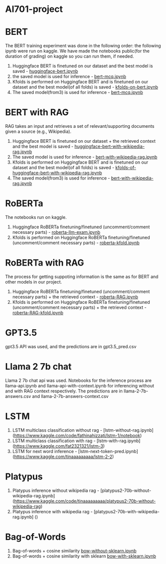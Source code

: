 # AI701-project
# BERT

The BERT training experiment was done in the following order: 
the following ipynb were run on kaggle. We have made the notebooks public(for the duration of grading) on kaggle so you can run them, if needed. 
1. Huggingface BERT is finetuned on our dataset and the best model is saved - [huggingface-bert.ipynb](https://www.kaggle.com/code/noorrabih/huggingface-bert)
2. the saved model is used for inference - [bert-mcq.ipynb](https://www.kaggle.com/code/noorrabih/bert-mcq/notebook)
3. Kfolds is performed on Huggingface BERT and is finetuned on our dataset and the best model(of all folds) is saved - [kfolds-on-bert.ipynb](https://www.kaggle.com/code/noorrabih/kfolds-on-bert)
4. The saved model(from3) is used for inference - [bert-mcq.ipynb](https://www.kaggle.com/code/noorrabih/bert-mcq/notebook)

# BERT with RAG 
RAG takes an input and retrieves a set of relevant/supporting documents given a source (e.g., Wikipedia).

1. Huggingface BERT is finetuned on our dataset + the retrieved context and the best model is saved - [huggingface-bert-with-wikipedia-rag.ipynb](https://www.kaggle.com/code/noorrabih/huggingface-bert-with-wikipedia-rag)
2. The saved model is used for inference - [bert-with-wikipedia-rag.ipynb](https://www.kaggle.com/code/noorrabih/bert-with-wikipedia-rag)
3. Kfolds is performed on Huggingface BERT and is finetuned on our dataset and the best model(of all folds) is saved - [kfolds-of-huggingface-bert-with-wikipedia-rag.ipynb](https://www.kaggle.com/code/noorrabih/kfolds-of-huggingface-bert-with-wikipedia-rag)
4. The saved model(from3) is used for inference - [bert-with-wikipedia-rag.ipynb](https://www.kaggle.com/code/noorrabih/bert-with-wikipedia-rag)

# RoBERTa
The notebooks run on kaggle. 
1. Huggingface RoBERTa finetuning/finetuned (uncomment/comment necessary parts) - [roberta-llm-exam.ipynb](https://www.kaggle.com/code/sajangirova/roberta-llm-exam)
2. Kfolds is performed on Huggingface RoBERTa finetuning/finetuned (uncomment/comment necessary parts) - [roberta-kfold.ipynb](https://www.kaggle.com/sajangirova/roberta-kfold)

# RoBERTa with RAG
The process for getting suppoting information is the same as for BERT and other models in our project.
1. Huggingface RoBERTa finetuning/finetuned (uncomment/comment necessary parts) + the retrieved context - [roberta-RAG.ipynb](https://www.kaggle.com/sajangirova/roberta-rag)
2. Kfolds is performed on Huggingface RoBERTa finetuning/finetuned (uncomment/comment necessary parts) + the retrieved context - [roberta-RAG-kfold.ipynb](https://www.kaggle.com/sajangirova/roberta-rag-kfold)

# GPT3.5

gpt3.5 API was used, and the predictions are in gpt3.5_pred.csv

# Llama 2 7b chat

Llama 2 7b chat api was used. Notebooks for the inference process are llama-api.ipynb and llama-api-with-context.ipynb for inferencing without and with RAG context respectively. The predictions are in llama-2-7b-answers.csv and llama-2-7b-answers-context.csv


# LSTM

1. LSTM multiclass classification without rag - [lstm-without-rag.ipynb] (https://www.kaggle.com/code/fathinahizzati/lstm-1/notebook)
2. LSTM multiclass classification with rag - [lstm-with-rag.ipynb] (https://www.kaggle.com/fat2321321/lstm-3)
3. LSTM for next word inference - [lstm-next-token-pred.ipynb] (https://www.kaggle.com/tinaaaaaaaaa/lstm-2-2)


# Platypus
1. Platypus inference without wikipedia rag - [platypus2-70b-without-wikipedia-rag.ipynb] (https://www.kaggle.com/code/tinaaaaaaaaa/platypus2-70b-without-wikipedia-rag) 
2. Platypus inference with wikipedia rag - [platypus2-70b-with-wikipedia-rag.ipynb] ()

# Bag-of-Words

1. Bag-of-words + cosine similarity [bow-without-sklearn.ipynb](https://www.kaggle.com/code/fathinahizzati/bow-tfidf-2-new?scriptVersionId=149455334 )
2. Bag-of-words + cosine similarity with sklearn [bow-with-sklearn.ipynb](https://www.kaggle.com/code/fathinahizzati/bow-tfidf-2-new?scriptVersionId=149600051)
